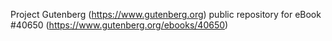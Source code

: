Project Gutenberg (https://www.gutenberg.org) public repository for eBook #40650 (https://www.gutenberg.org/ebooks/40650)
